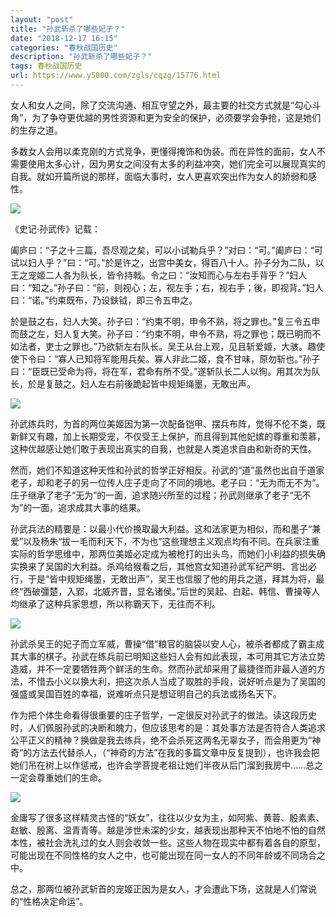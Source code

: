 ```yaml
---
layout: "post"
title: "孙武斩杀了哪些妃子？"
date: "2018-12-17 16:15"
categories: "春秋战国历史"
description: "孙武斩杀了哪些妃子？"
tags: 春秋战国历史
url: https://www.y5000.com/zgls/cqzg/15776.html
---
```






女人和女人之间，除了交流沟通、相互守望之外，最主要的社交方式就是“勾心斗角”，为了争夺更优越的男性资源和更为安全的保护，必须要学会争抢，这是她们的生存之道。

多数女人会用以柔克刚的方式竞争，更懂得掩饰和伪装。而在异性的面前，女人不需要使用太多心计，因为男女之间没有太多的利益冲突，她们完全可以展现真实的自我。就如开篇所说的那样，面临大事时，女人更喜欢突出作为女人的娇弱和感性。

![](https://img.y5000.com/uploads/allimg/170302/8-1F30216324YK.jpg)

《史记·孙武传》记载：

阖庐曰：“子之十三篇，吾尽观之矣，可以小试勒兵乎？”对曰：“可。”阖庐曰：“可试以妇人乎？”曰：“可。”於是许之，出宫中美女，得百八十人。孙子分为二队，以王之宠姬二人各为队长，皆令持戟。令之曰：“汝知而心与左右手背乎？”妇人曰：“知之。”孙子曰：“前，则视心；左，视左手；右，视右手；後，即视背。”妇人曰：“诺。”约束既布，乃设鈇钺，即三令五申之。

於是鼓之右，妇人大笑。孙子曰：“约束不明，申令不熟，将之罪也。”复三令五申而鼓之左，妇人复大笑。孙子曰：“约束不明，申令不熟，将之罪也；既已明而不如法者，吏士之罪也。”乃欲斩左右队长。吴王从台上观，见且斩爱姬，大骇。趣使使下令曰：“寡人已知将军能用兵矣。寡人非此二姬，食不甘味，原勿斩也。”孙子曰：“臣既已受命为将，将在军，君命有所不受。”遂斩队长二人以徇。用其次为队长，於是复鼓之。妇人左右前後跪起皆中规矩绳墨，无敢出声。

![](https://img.y5000.com/uploads/allimg/170302/1634364439-0.jpg)

孙武练兵时，为首的两位美姬因为第一次配备铠甲、摆兵布阵，觉得不伦不类，既新鲜又有趣，加上长期受宠，不仅受王上保护，而且得到其他妃嫔的尊重和羡慕，这种优越感让她们敢于表现出真实的自我，也就是人类追求自由和新奇的天性。

然而，她们不知道这种天性和孙武的哲学正好相反。孙武的“道”虽然也出自于道家老子，却和老子的另一位传人庄子走向了不同的境地。老子曰：“无为而无不为”。庄子继承了老子“无为”的一面，追求随兴所至的过程；孙武则继承了老子“无不为”的一面，追求成其大事的结果。

孙武兵法的精要是：以最小代价换取最大利益。这和法家更为相似，而和墨子“兼爱”以及杨朱“拔一毛而利天下，不为也”这些理想主义观点均有不同。在兵家注重实际的哲学思维中，那两位美姬必定成为被枪打的出头鸟，而她们小利益的损失确实换来了吴国的大利益。杀鸡给猴看之后，其他宫女知道孙武军纪严明、言出必行，于是“皆中规矩绳墨，无敢出声”，吴王也信服了他的用兵之道，拜其为将，最终“西破彊楚，入郢，北威齐晋，显名诸侯。”后世的吴起、白起、韩信、曹操等人均继承了这种兵家思想，所以称霸天下，无往而不利。

![](https://img.y5000.com/uploads/allimg/170302/16343C0L-1.jpg)

孙武杀吴王的妃子而立军威，曹操“借”粮官的脑袋以安人心，被杀者都成了霸主成其大事的棋子。孙武在练兵前已明知这些妇人会有如此表现，本可用其它方法立势造威，并不一定要牺牲两个鲜活的生命。然而孙武却采用了最捷径而非最人道的方法，不惜去小义以换大利，把这次杀人当成了取胜的手段，说好听点是为了吴国的强盛或吴国百姓的幸福，说难听点只是想证明自己的兵法或扬名天下。

作为把个体生命看得很重要的庄子哲学，一定很反对孙武子的做法。读这段历史时，人们佩服孙武的决断和魄力，但应该思考的是：其处事方法是否符合人类追求公平正义的精神？换做是我去练兵，绝不会杀死这两名无辜女子，而会用更为“神奇”的方法去代替杀人，（“神奇的方法”在我的多篇文章中反复提到），也许我会把她们吊在树上以作惩戒，也许会学菩提老祖让她们半夜从后门溜到我房中……总之一定会尊重她们的生命。

![](https://img.y5000.com/uploads/allimg/170302/16343622L-2.jpg)

金庸写了很多这样精灵古怪的“妖女”，往往以少女为主，如阿紫、黄蓉、殷素素、赵敏、殷离、温青青等。越是涉世未深的少女，越表现出那种天不怕地不怕的自然本性，被社会洗礼过的女人则会收敛一些。这些人物在现实中都有着各自的原型，可能出现在不同性格的女人之中，也可能出现在同一女人的不同年龄或不同场合之中。

总之，那两位被孙武斩首的宠姬正因为是女人，才会遭此下场，这就是人们常说的“性格决定命运”。
